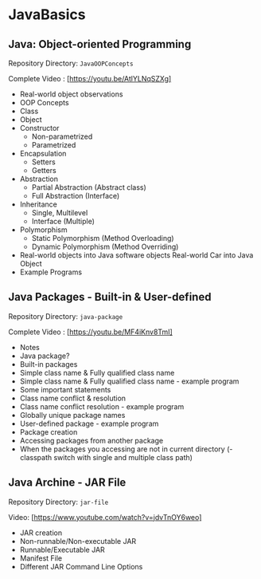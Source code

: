 # JavaBasics

## Java: Object-oriented Programming

Repository Directory: `JavaOOPConcepts`

Complete Video : [https://youtu.be/AtlYLNqSZXg]

- Real-world object observations
- OOP Concepts
- Class
- Object
- Constructor
  - Non-parametrized
  - Parametrized
- Encapsulation
  - Setters
  - Getters
- Abstraction
  - Partial Abstraction (Abstract class)
  - Full Abstraction (Interface)
- Inheritance
  - Single, Multilevel
  - Interface (Multiple)
- Polymorphism
  - Static Polymorphism (Method Overloading)
  - Dynamic Polymorphism (Method Overriding)
- Real-world objects into Java software objects
  Real-world Car into Java Object
- Example Programs

## Java Packages - Built-in & User-defined

Repository Directory: `java-package`

Complete Video : [https://youtu.be/MF4iKnv8TmI]

- Notes
- Java package?
- Built-in packages
- Simple class name & Fully qualified class name
- Simple class name & Fully qualified class name - example program
- Some important statements
- Class name conflict & resolution
- Class name conflict resolution - example program
- Globally unique package names
- User-defined package - example program
- Package creation
- Accessing packages from another package
- When the packages you accessing are not in current directory (-classpath switch with single and multiple class path)

## Java Archine - JAR File

Repository Directory: `jar-file`

Video: [https://www.youtube.com/watch?v=jdvTnOY6weo]

- JAR creation
- Non-runnable/Non-executable JAR
- Runnable/Executable JAR
- Manifest File
- Different JAR Command Line Options
